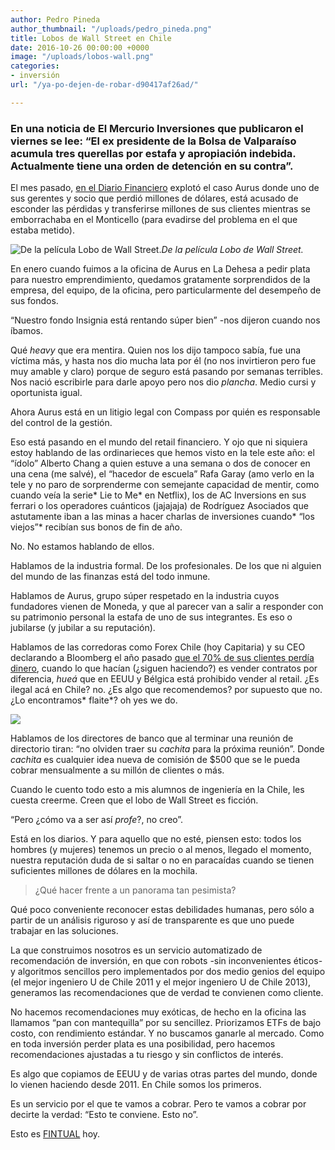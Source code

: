 ```yaml
---
author: Pedro Pineda
author_thumbnail: "/uploads/pedro_pineda.png"
title: Lobos de Wall Street en Chile
date: 2016-10-26 00:00:00 +0000
image: "/uploads/lobos-wall.png"
categories:
- inversión
url: "/ya-po-dejen-de-robar-d90417af26ad/"

---
```

### En una noticia de El Mercurio Inversiones que publicaron el viernes se lee: “El ex presidente de la Bolsa de Valparaíso acumula tres querellas por estafa y apropiación indebida. Actualmente tiene una orden de detención en su contra”.

El mes pasado, [en el Diario Financiero](https://www.df.cl/noticias/mercados/finanzas-personales/gerente-de-aurus-esconde-perdidas-por-us-25-millones-y-fiscalia-inicia/2016-10-06/205434.html) explotó el caso Aurus donde uno de sus gerentes y socio que perdió millones de dólares, está acusado de esconder las pérdidas y transferirse millones de sus clientes mientras se emborrachaba en el Monticello (para evadirse del problema en el que estaba metido).

![De la película Lobo de Wall Street.](/uploads/ya-po-dejen-d7886.jpg)*De la película Lobo de Wall Street.*

En enero cuando fuimos a la oficina de Aurus en La Dehesa a pedir plata para nuestro emprendimiento, quedamos gratamente sorprendidos de la empresa, del equipo, de la oficina, pero particularmente del desempeño de sus fondos.

“Nuestro fondo Insignia está rentando súper bien” -nos dijeron cuando nos íbamos.

Qué *heavy* que era mentira. Quien nos los dijo tampoco sabía, fue una víctima más, y hasta nos dio mucha lata por él (no nos invirtieron pero fue muy amable y claro) porque de seguro está pasando por semanas terribles. Nos nació escribirle para darle apoyo pero nos dio *plancha*. Medio cursi y oportunista igual.

Ahora Aurus está en un litigio legal con Compass por quién es responsable del control de la gestión.

Eso está pasando en el mundo del retail financiero. Y ojo que ni siquiera estoy hablando de las ordinarieces que hemos visto en la tele este año: el “ídolo” Alberto Chang a quien estuve a una semana o dos de conocer en una cena (me salvé), el “hacedor de escuela” Rafa Garay (amo verlo en la tele y no paro de sorprenderme con semejante capacidad de mentir, como cuando veía la serie* Lie to Me* en Netflix), los de AC Inversions en sus ferrari o los operadores cuánticos (jajajaja) de Rodríguez Asociados que astutamente iban a las minas a hacer charlas de inversiones cuando* “los viejos”* recibían sus bonos de fin de año.

No. No estamos hablando de ellos.

Hablamos de la industria formal. De los profesionales. De los que ni alguien del mundo de las finanzas está del todo inmune.

Hablamos de Aurus, grupo súper respetado en la industria cuyos fundadores vienen de Moneda, y que al parecer van a salir a responder con su patrimonio personal la estafa de uno de sus integrantes. Es eso o jubilarse (y jubilar a su reputación).

Hablamos de las corredoras como Forex Chile (hoy Capitaria) y su CEO declarando a Bloomberg el año pasado [que el 70% de sus clientes perdía dinero](http://www.elmercurio.com/Inversiones/Noticias/Acciones/2015/03/13/Ganar-dinero-en-Chile-con-un-negocio-prohibido-en-EEUU.aspx), cuando lo que hacían (¿siguen haciendo?) es vender contratos por diferencia, *hueá* que en EEUU y Bélgica está prohibido vender al retail. ¿Es ilegal acá en Chile? no. ¿Es algo que recomendemos? por supuesto que no. ¿Lo encontramos* flaite*? oh yes we do.

![](/uploads/ya-po-dejen-d4009)

Hablamos de los directores de banco que al terminar una reunión de directorio tiran: “no olviden traer su *cachita* para la próxima reunión”. Donde *cachita* es cualquier idea nueva de comisión de $500 que se le pueda cobrar mensualmente a su millón de clientes o más.

Cuando le cuento todo esto a mis alumnos de ingeniería en la Chile, les cuesta creerme. Creen que el lobo de Wall Street es ficción.

“Pero ¿cómo va a ser así *profe*?, no creo”.

Está en los diarios. Y para aquello que no esté, piensen esto: todos los hombres (y mujeres) tenemos un precio o al menos, llegado el momento, nuestra reputación duda de si saltar o no en paracaídas cuando se tienen suficientes millones de dólares en la mochila.
> ¿Qué hacer frente a un panorama tan pesimista?

Qué poco conveniente reconocer estas debilidades humanas, pero sólo a partir de un análisis riguroso y así de transparente es que uno puede trabajar en las soluciones.

La que construimos nosotros es un servicio automatizado de recomendación de inversión, en que con robots -sin inconvenientes éticos- y algoritmos sencillos pero implementados por dos medio genios del equipo (el mejor ingeniero U de Chile 2011 y el mejor ingeniero U de Chile 2013), generamos las recomendaciones que de verdad te convienen como cliente.

No hacemos recomendaciones muy exóticas, de hecho en la oficina las llamamos “pan con mantequilla” por su sencillez. Priorizamos ETFs de bajo costo, con rendimiento estándar. Y no buscamos ganarle al mercado. Como en toda inversión perder plata es una posibilidad, pero hacemos recomendaciones ajustadas a tu riesgo y sin conflictos de interés.

Es algo que copiamos de EEUU y de varias otras partes del mundo, donde lo vienen haciendo desde 2011. En Chile somos los primeros.

Es un servicio por el que te vamos a cobrar. Pero te vamos a cobrar por decirte la verdad: “Esto te conviene. Esto no”.

Esto es [FINTUAL](https://fintual.cl/) hoy.